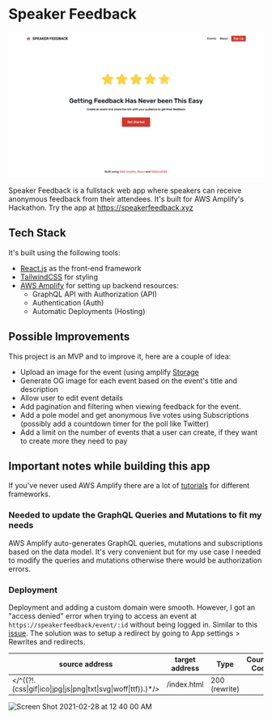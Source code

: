 # Speaker Feedback

![Screenshot of the App UI](public/og.png)

Speaker Feedback is a fullstack web app where speakers can receive anonymous feedback from their attendees. It's built for AWS Amplify's Hackathon.
Try the app at https://speakerfeedback.xyz

## Tech Stack

It's built using the following tools:
- [React.js](https://reactjs.org) as the front-end framework
- [TailwindCSS](https://tailwindcss.com) for styling
- [AWS Amplify](https://docs.amplify.aws/) for setting up backend resources:
  - GraphQL API with Authorization (API)
  - Authentication (Auth)
  - Automatic Deployments (Hosting)

## Possible Improvements

This project is an MVP and to improve it, here are a couple of idea:
- Upload an image for the event (using amplify  [Storage](https://docs.amplify.aws/lib/storage/getting-started/q/platform/js`)
- Generate OG image for each event based on the event's title and description
- Allow user to edit event details
- Add pagination and filtering when viewing feedback for the event.
- Add a pole model and get anonymous live votes using Subscriptions (possibly add a countdown timer for the poll like Twitter)
- Add a limit on the number of events that a user can create, if they want to create more they need to pay


## Important notes while building this app

If you've never used AWS Amplify there are a lot of [tutorials](https://docs.amplify.aws/start) for different frameworks.
### Needed to update the GraphQL Queries and Mutations to fit my needs

AWS Amplify auto-generates GraphQL queries, mutations and subscriptions based on the data model. It's very convenient but for my use case I needed to modify the queries and mutations otherwise there would be authorization errors.

### Deployment 

Deployment and adding a custom domain were smooth. However, I got an "access denied" error when trying to access an event at `https://speakerfeedback/event/:id` without being logged in. Similar to this [issue](https://github.com/aws-amplify/amplify-console/issues/436). The solution was to setup a redirect by going to App settings > Rewrites and redirects.

| source address                                                     | target address | Type          | Country Code |     |
| ------------------------------------------------------------------ | -------------- | ------------- | ------------ | --- |
| </^((?!.(css\|gif\|ico\|jpg\|js\|png\|txt\|svg\|woff\|ttf)$).)*$/> | /index.html    | 200 (rewrite) |


<img width="1440" alt="Screen Shot 2021-02-28 at 12 40 00 AM" src="https://user-images.githubusercontent.com/27310414/109402307-8a0d9f00-795d-11eb-837f-f9b1aa5428ba.png">

